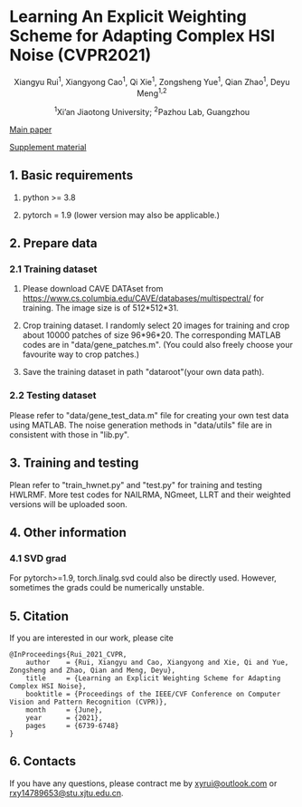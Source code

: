 # Learning An Explicit Weighting Scheme for Adapting Complex HSI Noise (CVPR2021)
<p align="center">
    Xiangyu Rui<sup>1</sup>, Xiangyong Cao<sup>1</sup>, Qi Xie<sup>1</sup>, Zongsheng Yue<sup>1</sup>, Qian Zhao<sup>1</sup>, Deyu Meng<sup>1,2</sup>
</p>

<p align="center">
<sup>1</sup>Xi’an Jiaotong University; <sup>2</sup>Pazhou Lab, Guangzhou
</p>

[Main paper](https://openaccess.thecvf.com/content/CVPR2021/papers/Rui_Learning_an_Explicit_Weighting_Scheme_for_Adapting_Complex_HSI_Noise_CVPR_2021_paper.pdf)

[Supplement material](https://openaccess.thecvf.com/content/CVPR2021/supplemental/Rui_Learning_an_Explicit_CVPR_2021_supplemental.pdf)

## 1. Basic requirements
1. python >= 3.8

2. pytorch = 1.9 (lower version may also be applicable.)
 
## 2. Prepare data

### 2.1 Training dataset
1. Please download CAVE DATAset from https://www.cs.columbia.edu/CAVE/databases/multispectral/ for training. The image size is of 512\*512\*31.

2. Crop training dataset. I randomly select 20 images for training and crop about 10000 patches of size 96\*96\*20. The corresponding MATLAB codes are in "data/gene_patches.m". (You could also freely choose your favourite way to crop patches.) 

3. Save the training dataset in path "dataroot"(your own data path).

### 2.2 Testing dataset
Please refer to "data/gene_test_data.m" file for creating your own test data using MATLAB. The noise generation methods in "data/utils" file are in consistent with those in "lib.py".  

## 3. Training and testing
Plean refer to "train_hwnet.py" and "test.py" for training and testing HWLRMF. More test codes for NAILRMA, NGmeet, LLRT and their weighted versions will be uploaded soon.

## 4. Other information

### 4.1 SVD grad
For pytorch>=1.9, torch.linalg.svd could also be directly used. However, sometimes the grads could be numerically unstable.

## 5. Citation
If you are interested in our work, please cite  

```
@InProceedings{Rui_2021_CVPR, 
    author    = {Rui, Xiangyu and Cao, Xiangyong and Xie, Qi and Yue, Zongsheng and Zhao, Qian and Meng, Deyu},
    title     = {Learning an Explicit Weighting Scheme for Adapting Complex HSI Noise},    
    booktitle = {Proceedings of the IEEE/CVF Conference on Computer Vision and Pattern Recognition (CVPR)},    
    month     = {June},    
    year      = {2021},    
    pages     = {6739-6748}    
}
```
## 6. Contacts
If you have any questions, please contract me by <xyrui@outlook.com> or <rxy14789653@stu.xjtu.edu.cn>.
